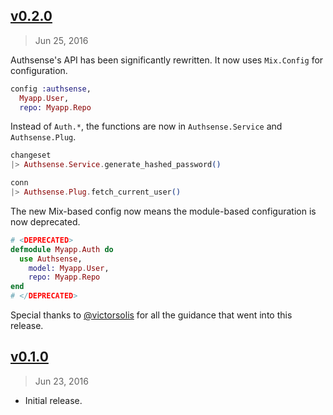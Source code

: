 ## [v0.2.0]
> Jun 25, 2016

Authsense's API has been significantly rewritten. It now uses `Mix.Config` for configuration.

```elixir
config :authsense,
  Myapp.User,
  repo: Myapp.Repo
```

Instead of `Auth.*`, the functions are now in `Authsense.Service` and `Authsense.Plug`.

```elixir
changeset
|> Authsense.Service.generate_hashed_password()

conn
|> Authsense.Plug.fetch_current_user()
```

The new Mix-based config now means the module-based configuration is now deprecated.

```elixir
# <DEPRECATED>
defmodule Myapp.Auth do
  use Authsense,
    model: Myapp.User,
    repo: Myapp.Repo
end
# </DEPRECATED>
```

Special thanks to [@victorsolis] for all the guidance that went into this release.

[@victorsolis]: https://github.com/victorsolis
[v0.2.0]: https://github.com/rstacruz/authsense/compare/v0.1.0...v0.2.0

## [v0.1.0]
> Jun 23, 2016

- Initial release.

[v0.1.0]: https://github.com/rstacruz/authsense/tree/v0.1.0

